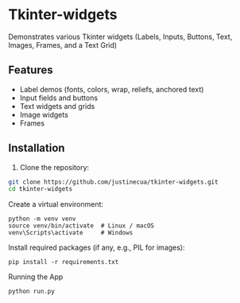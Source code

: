 # Tkinter-widgets

Demonstrates various Tkinter widgets (Labels, Inputs, Buttons, Text, Images, Frames, and a Text Grid)

## Features

- Label demos (fonts, colors, wrap, reliefs, anchored text)
- Input fields and buttons
- Text widgets and grids
- Image widgets
- Frames

## Installation

1. Clone the repository:

```bash
git clone https://github.com/justinecua/tkinter-widgets.git
cd tkinter-widgets
```
Create a virtual environment:
```
python -m venv venv
source venv/bin/activate  # Linux / macOS
venv\Scripts\activate     # Windows
```
Install required packages (if any, e.g., PIL for images):
```
pip install -r requirements.txt
```
Running the App
```
python run.py
```
